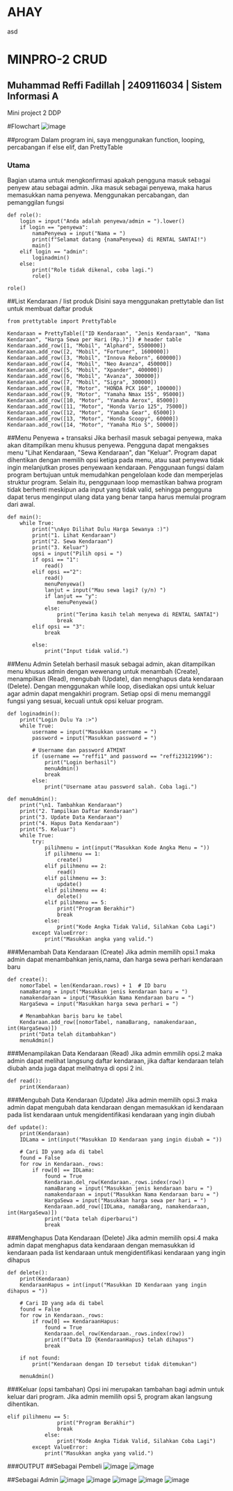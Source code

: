 # AHAY
asd

# MINPRO-2 CRUD
## Muhammad Reffi Fadillah | 2409116034 | Sistem Informasi A
Mini project 2 DDP  

#Flowchart
![image](https://github.com/user-attachments/assets/80a12db9-b31f-4e19-b08f-bcb1e67b0633)


##program 
Dalam program ini, saya menggunakan function, looping, percabangan if else elif, dan PrettyTable
### Utama
Bagian utama untuk mengkonfirmasi apakah pengguna masuk sebagai penyew atau sebagai admin. Jika masuk sebagai penyewa, maka harus memasukkan nama penyewa. Menggunakan percabangan, dan pemanggilan fungsi
```
def role():
    login = input("Anda adalah penyewa/admin = ").lower()
    if login == "penyewa":
        namaPenyewa = input("Nama = ")
        print(f"Selamat datang {namaPenyewa} di RENTAL SANTAI!")
        main()
    elif login == "admin":
        loginadmin()  
    else:
        print("Role tidak dikenal, coba lagi.")
        role()

role()
```
##List Kendaraan / list produk
Disini saya menggunakan prettytable dan list untuk membuat daftar produk
```
from prettytable import PrettyTable

Kendaraan = PrettyTable(["ID Kendaraan", "Jenis Kendaraan", "Nama Kendaraan", "Harga Sewa per Hari (Rp.)"]) # header table
Kendaraan.add_row([1, "Mobil", "Alphard", 5500000])
Kendaraan.add_row([2, "Mobil", "Fortuner", 1600000])
Kendaraan.add_row([3, "Mobil", "Innova Reborn", 600000])
Kendaraan.add_row([4, "Mobil", "Neo Avanza", 450000])
Kendaraan.add_row([5, "Mobil", "Xpander", 400000])
Kendaraan.add_row([6, "Mobil", "Avanza", 300000])
Kendaraan.add_row([7, "Mobil", "Sigra", 300000])
Kendaraan.add_row([8, "Motor", "HONDA PCX 160", 100000])
Kendaraan.add_row([9, "Motor", "Yamaha Nmax 155", 95000])
Kendaraan.add_row([10, "Motor", "Yamaha Aerox", 85000])
Kendaraan.add_row([11, "Motor", "Honda Vario 125", 75000])
Kendaraan.add_row([12, "Motor", "Yamaha Gear", 65000])
Kendaraan.add_row([13, "Motor", "Honda Scoopy", 60000])
Kendaraan.add_row([14, "Motor", "Yamaha Mio S", 50000])
```

##Menu Penyewa + transaksi
Jika berhasil masuk sebagai penyewa, maka akan ditampilkan menu khusus penyewa. Pengguna dapat mengakses menu "Lihat Kendaraan, "Sewa Kendaraan", dan "Keluar". Program dapat dihentikan dengan memilih opsi ketiga pada menu, atau saat penyewa tidak ingin melanjutkan proses penyewaan kendaraan. Penggunaan fungsi dalam program bertujuan untuk memudahkan pengelolaan kode dan memperjelas struktur program. Selain itu, penggunaan loop memastikan bahwa program tidak berhenti meskipun ada input yang tidak valid, sehingga pengguna dapat terus menginput ulang data yang benar tanpa harus memulai program dari awal.
```
def main():
    while True:
        print("\nAyo Dilihat Dulu Harga Sewanya :)")
        print("1. Lihat Kendaraan")
        print("2. Sewa Kendaraan")
        print("3. Keluar")
        opsi = input("Pilih opsi = ")
        if opsi == "1":
            read()
        elif opsi =="2":
            read()
            menuPenyewa()
            lanjut = input("Mau sewa lagi? (y/n) ")
            if lanjut == "y":
                menuPenyewa()
            else:
                print("Terima kasih telah menyewa di RENTAL SANTAI")
                break
        elif opsi == "3":
            break

        else:
            print("Input tidak valid.")
```

##Menu Admin
Setelah berhasil masuk sebagai admin, akan ditampilkan menu khusus admin dengan wewenang untuk menambah (Create), menampilkan (Read), mengubah (Update), dan menghapus data kendaraan (Delete). Dengan menggunakan while loop, disediakan opsi untuk keluar agar admin dapat mengakhiri program. Setiap opsi di menu memanggil fungsi yang sesuai, kecuali untuk opsi keluar program.
```
def loginadmin():
    print("Login Dulu Ya :>")
    while True:
        username = input("Masukkan username = ")
        password = input("Masukkan password = ")

        # Username dan password ATMINT 
        if (username == "reffi1" and password == "reffi23121996"):
            print("Login berhasil")
            menuAdmin()
            break
        else:
            print("Username atau password salah. Coba lagi.")

def menuAdmin():
    print("\n1. Tambahkan Kendaraan")
    print("2. Tampilkan Daftar Kendaraan")
    print("3. Update Data Kendaraan")
    print("4. Hapus Data Kendaraan")
    print("5. Keluar")
    while True:
        try:
            pilihmenu = int(input("Masukkan Kode Angka Menu = "))
            if pilihmenu == 1:
                create()
            elif pilihmenu == 2:
                read()
            elif pilihmenu == 3:
                update()
            elif pilihmenu == 4:
                delete()
            elif pilihmenu == 5:
                print("Program Berakhir")
                break
            else:
                print("Kode Angka Tidak Valid, Silahkan Coba Lagi")
        except ValueError:
            print("Masukkan angka yang valid.")
```

###Menambah Data Kendaraan (Create)
Jika admin memilih opsi.1 maka admin dapat menambahkan jenis,nama, dan harga sewa perhari kendaraan baru
```
def create():
    nomorTabel = len(Kendaraan.rows) + 1  # ID baru
    namaBarang = input("Masukkan jenis kendaraan baru = ")
    namakendaraan = input("Masukkan Nama Kendaraan baru = ")
    HargaSewa = input("Masukkan harga sewa perhari = ")
    
    # Menambahkan baris baru ke tabel
    Kendaraan.add_row([nomorTabel, namaBarang, namakendaraan, int(HargaSewa)])
    print("Data telah ditambahkan")
    menuAdmin()
```

###Menampilakan Data Kendaraan (Read)
Jika admin emmilih opsi.2 maka admin dapat melihat langsung daftar kendaraan, jika daftar kendaraan telah diubah anda juga dapat melihatnya di opsi 2 ini.
```
def read():
    print(Kendaraan)
```

###Mengubah Data Kendaraan (Update)
Jika admin memilih opsi.3 maka admin dapat mengubah data kendaraan dengan memasukkan id kendaraan pada list kendaraan untuk mengidentifikasi kendaraan yang ingin diubah
```
def update():
    print(Kendaraan)
    IDLama = int(input("Masukkan ID Kendaraan yang ingin diubah = "))
    
    # Cari ID yang ada di tabel
    found = False
    for row in Kendaraan._rows:
        if row[0] == IDLama:
            found = True 
            Kendaraan.del_row(Kendaraan._rows.index(row))
            namaBarang = input("Masukkan jenis kendaraan baru = ")
            namakendaraan = input("Masukkan Nama Kendaraan baru = ")
            HargaSewa = input("Masukkan harga sewa per hari = ")
            Kendaraan.add_row([IDLama, namaBarang, namakendaraan, int(HargaSewa)])
            print("Data telah diperbarui")
            break
```

###Menghapus Data Kendaraan (Delete)
Jika admin memilih opsi.4 maka admin dapat menghapus data kendaraan dengan memasukkan id kendaraan pada list kendaraan untuk mengidentifikasi kendaraan yang ingin dihapus
```
def delete():
    print(Kendaraan)
    KendaraanHapus = int(input("Masukkan ID Kendaraan yang ingin dihapus = "))
    
    # Cari ID yang ada di tabel
    found = False
    for row in Kendaraan._rows:
        if row[0] == KendaraanHapus:
            found = True
            Kendaraan.del_row(Kendaraan._rows.index(row))
            print(f"Data ID {KendaraanHapus} telah dihapus")
            break
    
    if not found:
        print("Kendaraan dengan ID tersebut tidak ditemukan")

    menuAdmin()
```

###Keluar (opsi tambahan)
Opsi ini merupakan tambahan bagi admin untuk keluar dari program. Jika admin memilih opsi 5, program akan langsung dihentikan.
```
elif pilihmenu == 5:
                print("Program Berakhir")
                break
            else:
                print("Kode Angka Tidak Valid, Silahkan Coba Lagi")
        except ValueError:
            print("Masukkan angka yang valid.")
```

###OUTPUT
##Sebagai Pembeli
![image](https://github.com/user-attachments/assets/c287cef3-832d-4ff5-8ccf-263c66dd6918)
![image](https://github.com/user-attachments/assets/22b65d86-6a52-4144-b381-d471eb22cd32)




##Sebagai Admin
![image](https://github.com/user-attachments/assets/e7565966-a788-4de8-b3fd-f21a64bb9bbc)
![image](https://github.com/user-attachments/assets/1e4de02f-58e6-46d0-bf21-4e3c3360931f)
![image](https://github.com/user-attachments/assets/db885f9d-b585-4238-a1ad-a150787577a4)
![image](https://github.com/user-attachments/assets/fbbf7da7-a51a-42a1-9e39-f2a23d7c1cf3)
![image](https://github.com/user-attachments/assets/c918df64-d3e2-4b20-b4d3-70134725853b)









 
